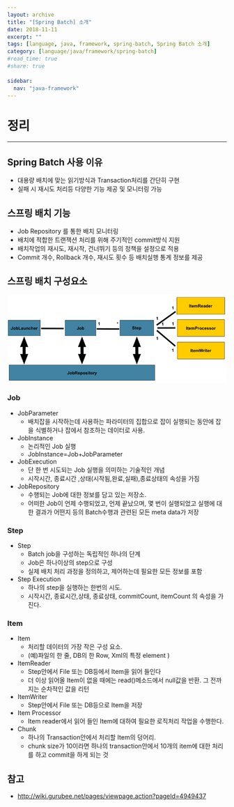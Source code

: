 ```yaml
---
layout: archive
title: "[Spring Batch] 소개"
date: 2018-11-11
excerpt: ""
tags: [language, java, framework, spring-batch, Spring Batch 소개]
category: [language/java/framework/spring-batch]
#read_time: true
#share: true

sidebar:
  nav: "java-framework"
---
```


# 정리

* * *

## Spring Batch 사용 이유

* 대용량 배치에 맞는 읽기방식과 Transaction처리를 간단히 구현
* 실패 시 재시도 처리등 다양한 기능 제공 및 모니터링 가능

## 스프링 배치 기능

* Job Repository 를 통한 배치 모니터링
* 배치에 적합한 트랜잭션 처리를 위해 주기적인 commit방식 지원
* 배치작업의 재시도, 재시작, 건너뛰기 등의 정책을 설정으로 적용
* Commit 개수, Rollback 개수, 재시도 횟수 등 배치실행 통계 정보를 제공

## 스프링 배치 구성요소

![introduce01](/assets/image/language/java/framework/spring-batch/introduce01.png)

### Job

* JobParameter
  * 배치잡을 시작하는데 사용하는 파라미터의 집합으로 잡이 실행되는 동안에 잡을 식별하거나 잡에서 참조하는 데이터로 사용.
* JobInstance
  * 논리적인 Job 실행
  * JobInstance=Job+JobParameter
* JobExecution
  * 단 한 번 시도되는 Job 실행을 의미하는 기술적인 개념
  * 시작시간, 종료시간 ,상태(시작됨,완료,실패),종료상태의 속성을 가짐
* JobRepository
  * 수행되는 Job에 대한 정보를 담고 있는 저장소.
  * 어떠한 Job이 언제 수행되었고, 언제 끝났으며, 몇 번이 실행되었고 실행에 대한 결과가 어떤지 등의 Batch수행과 관련된 모든 meta data가 저장

### Step

* Step
  * Batch job을 구성하는 독립적인 하나의 단계
  * Job은 하나이상의 step으로 구성
  * 실제 배치 처리 과정을 정의하고, 제어하는데 필요한 모든 정보를 포함
* Step Execution
  * 하나의 step을 실행하는 한번의 시도.
  * 시작시간, 종료시간,상태, 종료상태, commitCount, itemCount 의 속성을 가진다.

### Item

* Item
  * 처리할 데이터의 가장 작은 구성 요소.
  * (예)파일의 한 줄, DB의 한 Row, Xml의 특정 element )
* ItemReader
  * Step안에서 File 또는 DB등에서 Item을 읽어 들인다
  * 더 이상 읽어올 Item이 없을 때에는 read()메소드에서 null값을 반환. 그 전까지는 순차적인 값을 리턴
* ItemWriter
  * Step안에서 File 또는 DB등으로 Item을 저장
* Item Processor
  * Item reader에서 읽어 들인 Item에 대하여 필요한 로직처리 작업을 수행한다.
* Chunk
  * 하나의 Transaction안에서 처리할 Item의 덩어리.
  * chunk size가 10이라면 하나의 transaction안에서 10개의 item에 대한 처리를 하고 commit을 하게 되는 것
  
## 참고

* <http://wiki.gurubee.net/pages/viewpage.action?pageId=4949437>
